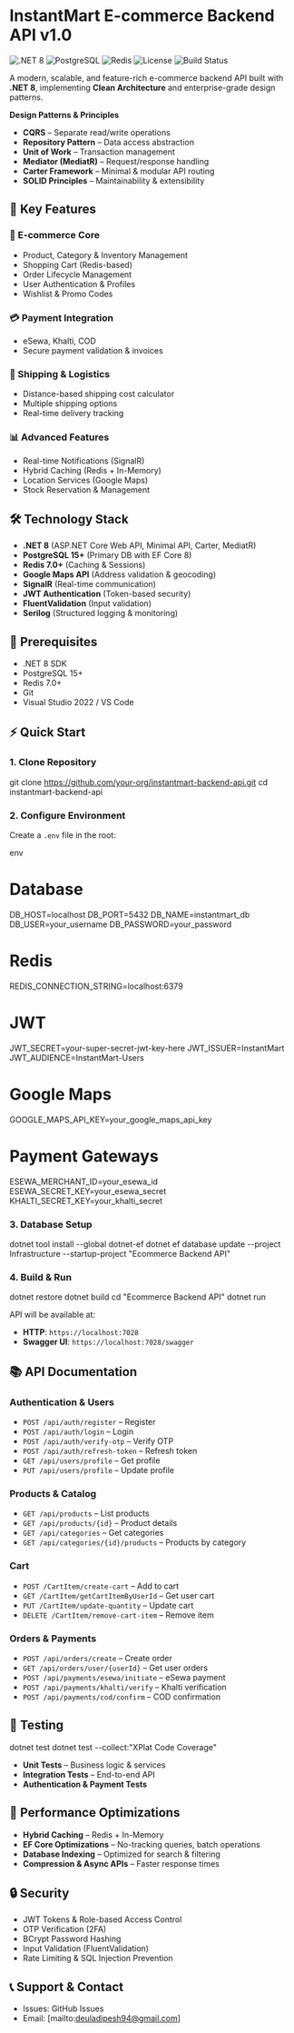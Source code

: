 
# InstantMart E-commerce Backend API v1.0

<img alt=".NET 8" src="https://img.shields.io/badge/.NET-8.0-blue.svg">  
<img alt="PostgreSQL" src="https://img.shields.io/badge/PostgreSQL-15+-blue.svg">  
<img alt="Redis" src="https://img.shields.io/badge/Redis-7.0+-red.svg">  
<img alt="License" src="https://img.shields.io/badge/License-MIT-green.svg">  
<img alt="Build Status" src="https://img.shields.io/badge/Build-Passing-brightgreen.svg">  

A modern, scalable, and feature-rich e-commerce backend API built with **.NET 8**, implementing **Clean Architecture** and enterprise-grade design patterns.



**Design Patterns & Principles**

* **CQRS** – Separate read/write operations
* **Repository Pattern** – Data access abstraction
* **Unit of Work** – Transaction management
* **Mediator (MediatR)** – Request/response handling
* **Carter Framework** – Minimal & modular API routing
* **SOLID Principles** – Maintainability & extensibility



## 🚀 Key Features

### 🛒 E-commerce Core

* Product, Category & Inventory Management
* Shopping Cart (Redis-based)
* Order Lifecycle Management
* User Authentication & Profiles
* Wishlist & Promo Codes

### 💳 Payment Integration

* eSewa, Khalti, COD
* Secure payment validation & invoices

### 🚚 Shipping & Logistics

* Distance-based shipping cost calculator
* Multiple shipping options
* Real-time delivery tracking

### 📊 Advanced Features

* Real-time Notifications (SignalR)
* Hybrid Caching (Redis + In-Memory)
* Location Services (Google Maps)
* Stock Reservation & Management


## 🛠️ Technology Stack

* **.NET 8** (ASP.NET Core Web API, Minimal API, Carter, MediatR)
* **PostgreSQL 15+** (Primary DB with EF Core 8)
* **Redis 7.0+** (Caching & Sessions)
* **Google Maps API** (Address validation & geocoding)
* **SignalR** (Real-time communication)
* **JWT Authentication** (Token-based security)
* **FluentValidation** (Input validation)
* **Serilog** (Structured logging & monitoring)



## 🔧 Prerequisites

* .NET 8 SDK
* PostgreSQL 15+
* Redis 7.0+
* Git
* Visual Studio 2022 / VS Code



## ⚡ Quick Start

### 1. Clone Repository

git clone https://github.com/your-org/instantmart-backend-api.git
cd instantmart-backend-api


### 2. Configure Environment

Create a `.env` file in the root:

env
# Database
DB_HOST=localhost
DB_PORT=5432
DB_NAME=instantmart_db
DB_USER=your_username
DB_PASSWORD=your_password

# Redis
REDIS_CONNECTION_STRING=localhost:6379

# JWT
JWT_SECRET=your-super-secret-jwt-key-here
JWT_ISSUER=InstantMart
JWT_AUDIENCE=InstantMart-Users

# Google Maps
GOOGLE_MAPS_API_KEY=your_google_maps_api_key

# Payment Gateways
ESEWA_MERCHANT_ID=your_esewa_id
ESEWA_SECRET_KEY=your_esewa_secret
KHALTI_SECRET_KEY=your_khalti_secret


### 3. Database Setup


dotnet tool install --global dotnet-ef
dotnet ef database update --project Infrastructure --startup-project "Ecommerce Backend API"


### 4. Build & Run


dotnet restore
dotnet build
cd "Ecommerce Backend API"
dotnet run


API will be available at:

* **HTTP**: `https://localhost:7028`
* **Swagger UI**: `https://localhost:7028/swagger`



## 📚 API Documentation

### Authentication & Users

* `POST /api/auth/register` – Register
* `POST /api/auth/login` – Login
* `POST /api/auth/verify-otp` – Verify OTP
* `POST /api/auth/refresh-token` – Refresh token
* `GET /api/users/profile` – Get profile
* `PUT /api/users/profile` – Update profile

### Products & Catalog

* `GET /api/products` – List products
* `GET /api/products/{id}` – Product details
* `GET /api/categories` – Get categories
* `GET /api/categories/{id}/products` – Products by category

### Cart

* `POST /CartItem/create-cart` – Add to cart
* `GET /CartItem/getCartItemByUserId` – Get user cart
* `PUT /CartItem/update-quantity` – Update cart
* `DELETE /CartItem/remove-cart-item` – Remove item

### Orders & Payments

* `POST /api/orders/create` – Create order
* `GET /api/orders/user/{userId}` – Get user orders
* `POST /api/payments/esewa/initiate` – eSewa payment
* `POST /api/payments/khalti/verify` – Khalti verification
* `POST /api/payments/cod/confirm` – COD confirmation



## 🧪 Testing


dotnet test
dotnet test --collect:"XPlat Code Coverage"


* **Unit Tests** – Business logic & services
* **Integration Tests** – End-to-end API
* **Authentication & Payment Tests**



## 🚀 Performance Optimizations

* **Hybrid Caching** – Redis + In-Memory
* **EF Core Optimizations** – No-tracking queries, batch operations
* **Database Indexing** – Optimized for search & filtering
* **Compression & Async APIs** – Faster response times



## 🔒 Security

* JWT Tokens & Role-based Access Control
* OTP Verification (2FA)
* BCrypt Password Hashing
* Input Validation (FluentValidation)
* Rate Limiting & SQL Injection Prevention



## 📞 Support & Contact

* Issues: GitHub Issues
* Email: [mailto:deuladipesh94@gmail.com]


